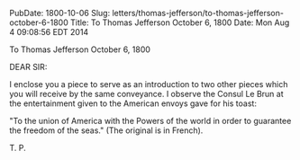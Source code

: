 PubDate: 1800-10-06
Slug: letters/thomas-jefferson/to-thomas-jefferson-october-6-1800
Title: To Thomas Jefferson October 6, 1800
Date: Mon Aug  4 09:08:56 EDT 2014

   To Thomas Jefferson October 6, 1800

   DEAR SIR:

   I enclose you a piece to serve as an introduction to two other pieces
   which you will receive by the same conveyance. I observe the Consul Le
   Brun at the entertainment given to the American envoys gave for his toast:

   "To the union of America with the Powers of the world in order to
   guarantee the freedom of the seas." (The original is in French).

   T. P.


